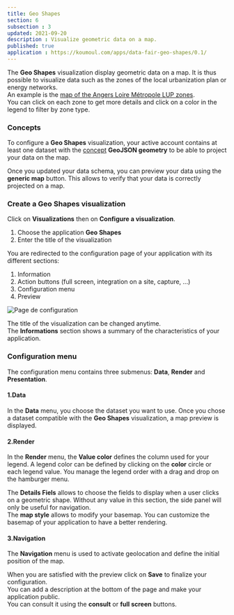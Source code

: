 ```yaml
---
title: Geo Shapes
section: 6
subsection : 3
updated: 2021-09-20
description : Visualize geometric data on a map.
published: true
application : https://koumoul.com/apps/data-fair-geo-shapes/0.1/
---
```


The **Geo Shapes** visualization display geometric data on a map. It is thus possible to visualize data such as the zones of the local urbanization plan or energy networks.  
An example is the [map of the Angers Loire Métropole LUP zones](https://opendata.koumoul.com/reuses/plu-zone-urba-angers-loire-metropole/full).  
You can click on each zone to get more details and click on a color in the legend to filter by zone type.

### Concepts  

To configure a **Geo Shapes** visualization, your active account contains at least one dataset with the [concept](./user-guide-backoffice/concept) **GeoJSON geometry** to be able to project your data on the map.

Once you updated your data schema, you can preview your data using the **generic map** button. This allows to verify that your data is correctly projected on a map.

### Create a Geo Shapes visualization

Click on **Visualizations** then on **Configure a visualization**.


1. Choose the application **Geo Shapes**
2. Enter the title of the visualization

<p>
</p>

You are redirected to the configuration page of your application with its different sections:  

1. Information
2. Action buttons (full screen, integration on a site, capture, ...)
3. Configuration menu
4. Preview

![Page de configuration](./images/user-guide-backoffice/geo-shapes-config.jpg)

The title of the visualization can be changed anytime.  
The **Informations** section shows a summary of the characteristics of your application.

### Configuration menu
The configuration menu contains three submenus: **Data**, **Render** and **Presentation**.

#### 1.Data
In the **Data** menu, you choose the dataset you want to use.
Once you chose a dataset compatible with the **Geo Shapes** visualization, a map preview is displayed.  

#### 2.Render


In the **Render** menu, the **Value color** defines the column used for your legend. A legend color can be defined by clicking on the **color** circle or each legend value. You manage the legend order with a drag and drop on the hamburger menu.  

The **Details Fiels** allows to choose the fields to display when a user clicks on a geometric shape. Without any value in this section, the side panel will only be useful for navigation.  
The **map style** allows to modify your basemap. You can customize the basemap of your application to have a better rendering.

#### 3.Navigation

The **Navigation** menu is used to activate geolocation and define the initial position of the map.

When you are satisfied with the preview click on **Save** to finalize your configuration.  
You can add a description at the bottom of the page and make your application public.  
You can consult it using the **consult** or **full screen** buttons.
